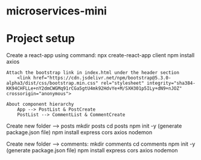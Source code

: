 # microservices-mini

# Project setup
Create a react-app using command:
	npx create-react-app client
	npm install axios

	Attach the bootstrap link in index.html under the header section
		<link href="https://cdn.jsdelivr.net/npm/bootstrap@5.3.0-alpha3/dist/css/bootstrap.min.css" rel="stylesheet" integrity="sha384-KK94CHFLLe+nY2dmCWGMq91rCGa5gtU4mk92HdvYe+M/SXH301p5ILy+dN9+nJOZ" crossorigin="anonymous">

	About component hierarchy
		App --> PostList & PostCreate
		PostList --> CommentList & CommentCreate

Create new folder --> posts
	mkdir posts
	cd posts
	npm init -y (generate package.json file)
	npm install express cors axios nodemon
	
Create new folder --> comments:
	mkdir comments
	cd comments
	npm init -y (generate package.json file)
	npm install express cors axios nodemon
